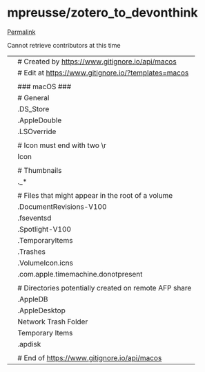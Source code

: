 # mpreusse/zotero\_to\_devonthink

[Permalink](https://github.com/mpreusse/zotero_to_devonthink/blob/b1eb97803e8604991db6346309c8f8431cda1c1b/.gitignore)

Cannot retrieve contributors at this time

|  |  |
| :--- | :--- |
|  | \# Created by https://www.gitignore.io/api/macos |
|  | \# Edit at https://www.gitignore.io/?templates=macos |
|  |  |
|  | \#\#\# macOS \#\#\# |
|  | \# General |
|  | .DS\_Store |
|  | .AppleDouble |
|  | .LSOverride |
|  |  |
|  | \# Icon must end with two \r |
|  | Icon |
|  |  |
|  | \# Thumbnails |
|  | .\_\* |
|  |  |
|  | \# Files that might appear in the root of a volume |
|  | .DocumentRevisions-V100 |
|  | .fseventsd |
|  | .Spotlight-V100 |
|  | .TemporaryItems |
|  | .Trashes |
|  | .VolumeIcon.icns |
|  | .com.apple.timemachine.donotpresent |
|  |  |
|  | \# Directories potentially created on remote AFP share |
|  | .AppleDB |
|  | .AppleDesktop |
|  | Network Trash Folder |
|  | Temporary Items |
|  | .apdisk |
|  |  |
|  | \# End of https://www.gitignore.io/api/macos |

